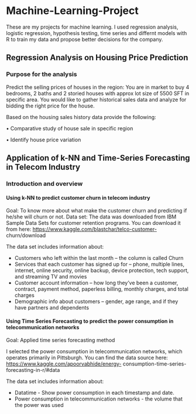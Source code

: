 
# Machine-Learning-Project
These are my projects for machine learning. I used regression analysis, logistic regression, hypothesis testing, time series and differnt models with R to train my data and propose better decisions for the company.

## Regression Analysis on Housing Price Prediction
### Purpose for the analysis
Predict the selling prices of houses in the region:
You are in market to buy 4 bedrooms, 2 baths and 2 storied houses with approx lot size of 5500 SFT in specific area. You would like to gather historical sales data and analyze for bidding the right price for the house.

Based on the housing sales history data provide the following:

• Comparative study of house sale in specific region

• Identify house price variation

## Application of k-NN and Time-Series Forecasting in Telecom Industry
### Introduction and overview

#### Using k-NN to predict customer churn in telecom industry

Goal: To know more about what make the customer churn and predicting if he/she will churn or not.
Data set: The data was downloaded from IBM Sample Data Sets for customer retention programs. You can download it from here: https://www.kaggle.com/blastchar/telco-customer- churn/download

The data set includes information about:
  
- Customers who left within the last month – the column is called Churn
- Services that each customer has signed up for – phone, multiple lines, internet, online security, online backup, device protection, tech support, and streaming TV and movies
- Customer account information – how long they’ve been a customer, contract, payment method, paperless billing, monthly charges, and total charges
- Demographic info about customers – gender, age range, and if they have partners and dependents


#### Using Time Series Forecasting to predict the power consumption in telecommunication networks

Goal: Applied time series forecasting method 

I selected the power consumption in telecommunication networks, which operates primarily in Pittsburgh. You can find the data source here: https://www.kaggle.com/apoorvabhide/energy- consumption-time-series-forecasting-in-r/#data

The data set includes information about:
- Datatime - Show power consumption in each timestamp and date.
- Power consumption in telecommunication networks - the volume that the power was used
